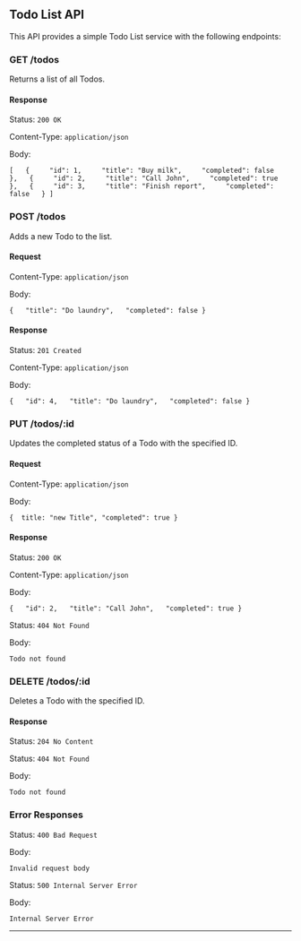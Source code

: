 Todo List API
-------------

This API provides a simple Todo List service with the following endpoints:

### GET /todos

Returns a list of all Todos.

#### Response

Status: `200 OK`

Content-Type: `application/json`

Body:

`[   {     "id": 1,     "title": "Buy milk",     "completed": false   },   {     "id": 2,     "title": "Call John",     "completed": true   },   {     "id": 3,     "title": "Finish report",     "completed": false   } ]`

### POST /todos

Adds a new Todo to the list.

#### Request

Content-Type: `application/json`

Body:


`{   "title": "Do laundry",   "completed": false }`

#### Response

Status: `201 Created`

Content-Type: `application/json`

Body:

`{   "id": 4,   "title": "Do laundry",   "completed": false }`

### PUT /todos/:id

Updates the completed status of a Todo with the specified ID.

#### Request

Content-Type: `application/json`

Body:

`{  title: "new Title", "completed": true }`

#### Response

Status: `200 OK`

Content-Type: `application/json`

Body:

`{   "id": 2,   "title": "Call John",   "completed": true }`

Status: `404 Not Found`

Body:

`Todo not found`

### DELETE /todos/:id

Deletes a Todo with the specified ID.

#### Response

Status: `204 No Content`

Status: `404 Not Found`

Body:


`Todo not found`

### Error Responses

Status: `400 Bad Request`

Body:

`Invalid request body`

Status: `500 Internal Server Error`

Body:

`Internal Server Error`

* * *
